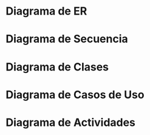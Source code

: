 # Diagrama de ER
# Diagrama de Secuencia
# Diagrama de Clases
# Diagrama de Casos de Uso
# Diagrama de Actividades